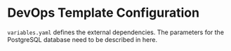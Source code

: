 # DevOps Template Configuration

`variables.yaml` defines the external dependencies. The parameters for the PostgreSQL database need to be described in here. 

